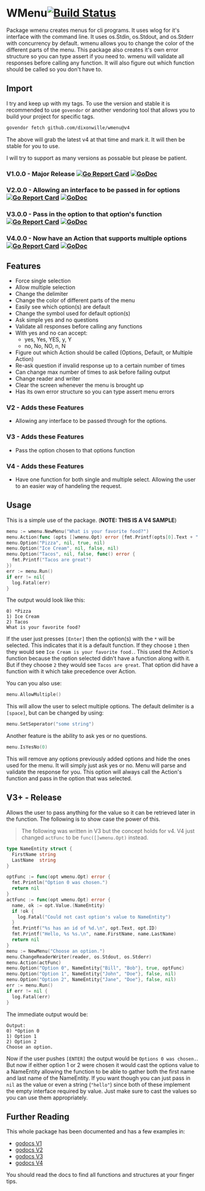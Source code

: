 # WMenu[![Build Status](https://travis-ci.org/dixonwille/wmenu.svg?branch=master)](https://travis-ci.org/dixonwille/wmenu)

Package wmenu creates menus for cli programs. It uses wlog for it's interface
with the command line. It uses os.Stdin, os.Stdout, and os.Stderr with
concurrency by default. wmenu allows you to change the color of the different
parts of the menu. This package also creates it's own error structure so you can
type assert if you need to. wmenu will validate all responses before calling any function. It will also figure out which function should be called so you don't have to.

## Import

I try and keep up with my tags. To use the version and stable it is recommended to use `govendor` or another vendoring tool that allows you to build your project for specific tags.

```sh
govendor fetch github.com/dixonwille/wmenu@v4
```

The above will grab the latest v4 at that time and mark it. It will then be stable for you to use.

I will try to support as many versions as possable but please be patient.

### V1.0.0 - Major Release [![Go Report Card](https://goreportcard.com/badge/gopkg.in/dixonwille/wmenu.v1)](https://goreportcard.com/report/gopkg.in/dixonwille/wmenu.v1) [![GoDoc](https://godoc.org/https://godoc.org/gopkg.in/dixonwille/wmenu.v1?status.svg)](https://godoc.org/gopkg.in/dixonwille/wmenu.v1)

### V2.0.0 - Allowing an interface to be passed in for options [![Go Report Card](https://goreportcard.com/badge/gopkg.in/dixonwille/wmenu.v2)](https://goreportcard.com/report/gopkg.in/dixonwille/wmenu.v2) [![GoDoc](https://godoc.org/https://godoc.org/gopkg.in/dixonwille/wmenu.v2?status.svg)](https://godoc.org/gopkg.in/dixonwille/wmenu.v2)

### V3.0.0 - Pass in the option to that option's function [![Go Report Card](https://goreportcard.com/badge/gopkg.in/dixonwille/wmenu.v3)](https://goreportcard.com/report/gopkg.in/dixonwille/wmenu.v3) [![GoDoc](https://godoc.org/https://godoc.org/gopkg.in/dixonwille/wmenu.v3?status.svg)](https://godoc.org/gopkg.in/dixonwille/wmenu.v3)

### V4.0.0 - Now have an Action that supports multiple options [![Go Report Card](https://goreportcard.com/badge/gopkg.in/dixonwille/wmenu.v4)](https://goreportcard.com/report/gopkg.in/dixonwille/wmenu.v4) [![GoDoc](https://godoc.org/https://godoc.org/gopkg.in/dixonwille/wmenu.v4?status.svg)](https://godoc.org/gopkg.in/dixonwille/wmenu.v4)


## Features

* Force single selection
* Allow multiple selection
* Change the delimiter
* Change the color of different parts of the menu
* Easily see which option(s) are default
* Change the symbol used for default option(s)
* Ask simple yes and no questions
* Validate all responses before calling any functions
* With yes and no can accept:
  * yes, Yes, YES, y, Y
  * no, No, NO, n, N
* Figure out which Action should be called (Options, Default, or Multiple Action)
* Re-ask question if invalid response up to a certain number of times
* Can change max number of times to ask before failing output
* Change reader and writer
* Clear the screen whenever the menu is brought up
* Has its own error structure so you can type assert menu errors

### V2 - Adds these Features

* Allowing any interface to be passed through for the options.

### V3 - Adds these Features

* Pass the option chosen to that options function

### V4 - Adds these Features

* Have one function for both single and multiple select. Allowing the user to an easier way of handeling the request.

## Usage
This is a simple use of the package. (**NOTE: THIS IS A V4 SAMPLE**)

``` go
menu := wmenu.NewMenu("What is your favorite food?")
menu.Action(func (opts []wmenu.Opt) error {fmt.Printf(opts[0].Text + " is your favorite food."); return nil})
menu.Option("Pizza", nil, true, nil)
menu.Option("Ice Cream", nil, false, nil)
menu.Option("Tacos", nil, false, func() error {
  fmt.Printf("Tacos are great")
})
err := menu.Run()
if err != nil{
  log.Fatal(err)
}
```

The output would look like this:

```
0) *Pizza
1) Ice Cream
2) Tacos
What is your favorite food?
```

If the user just presses `[Enter]` then the option(s) with the `*` will be selected. This indicates that it is a default function. If they choose `1` then they would see `Ice Cream is your favorite food.`. This used the Action's function because the option selected didn't have a function along with it. But if they choose `2` they would see `Tacos are great`. That option did have a function with it which take precedence over Action.

You can you also use:

``` go
menu.AllowMultiple()
```

This will allow the user to select multiple options. The default delimiter is a `[space]`, but can be changed by using:

``` go
menu.SetSeperator("some string")
```

Another feature is the ability to ask yes or no questions.

``` go
menu.IsYesNo(0)
```

This will remove any options previously added options and hide the ones used for the menu. It will simply just ask yes or no. Menu will parse and validate the response for you. This option will always call the Action's function and pass in the option that was selected.

## V3+ - Release
Allows the user to pass anything for the value so it can be retrieved later in the function. The following is to show case the power of this.

> The following was written in V3 but the concept holds for v4. V4 just changed `actFunc` to be `func([]wmenu.Opt)` instead.

```go
type NameEntity struct {
  FirstName string
  LastName  string
}

optFunc := func(opt wmenu.Opt) error {
  fmt.Println("Option 0 was chosen.")
  return nil
}
actFunc := func(opt wmenu.Opt) error {
  name, ok := opt.Value.(NameEntity)
  if !ok {
    log.Fatal("Could not cast option's value to NameEntity")
  }
  fmt.Printf("%s has an id of %d.\n", opt.Text, opt.ID)
  fmt.Printf("Hello, %s %s.\n", name.FirstName, name.LastName)
  return nil
}
menu := NewMenu("Choose an option.")
menu.ChangeReaderWriter(reader, os.Stdout, os.Stderr)
menu.Action(actFunc)
menu.Option("Option 0", NameEntity{"Bill", "Bob"}, true, optFunc)
menu.Option("Option 1", NameEntity{"John", "Doe"}, false, nil)
menu.Option("Option 2", NameEntity{"Jane", "Doe"}, false, nil)
err := menu.Run()
if err != nil {
  log.Fatal(err)
}
```

The immediate output would be:

```
Output:
0) *Option 0
1) Option 1
2) Option 2
Choose an option.
```

Now if the user pushes `[ENTER]` the output would be `Options 0 was chosen.`. But now if either option 1 or 2 were chosen it would cast the options value to a NameEntity allowing the function to be able to gather both the first name and last name of the NameEntity. If you want though you can just pass in `nil` as the value or even a string (`"hello"`) since both of these implement the empty interface required by value. Just make sure to cast the values so you can use them appropriately.

## Further Reading
This whole package has been documented and has a few examples in:
* [godocs V1](https://godoc.org/gopkg.in/dixonwille/wmenu.v1)
* [godocs V2](https://godoc.org/gopkg.in/dixonwille/wmenu.v2)
* [godocs V3](https://godoc.org/gopkg.in/dixonwille/wmenu.v3)
* [godocs V4](https://godoc.org/gopkg.in/dixonwille/wmenu.v4)

You should read the docs to find all functions and structures at your finger tips.
